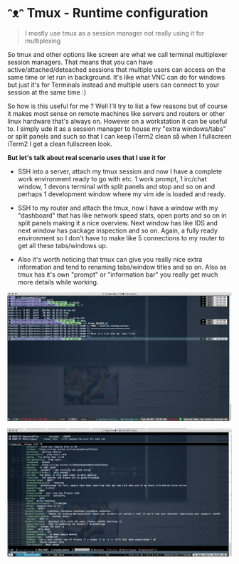 # ᵔᴥᵔ Tmux - Runtime configuration

> I mostly use tmux as a session manager not really using it for multiplexing

So tmux and other options like screen are what we call terminal multiplexer session managers. That means that you can have active/attached/deteached sessions that multiple users can access on the same time or let run in background. It's like what VNC can do for windows but just it's for Terminals instead and multiple users can connect to your session at the same time :)

So how is this useful for me ? Well I'll try to list a few reasons but of course it makes most sense on remote machines like servers and routers or other linux hardware that's always on. However on a workstation it can be useful to. I simply ude it as a session manager to house my "extra windows/tabs" or split panels and such so that I can keep iTerm2 clean så when I fullscreen iTerm2 I get a clean fullscreen look.

**But let's talk about real scenario uses that I use it for**

 - SSH into a server, attach my tmux session and now I have a complete work environment ready to go with etc. 1 work prompt, 1 irc/chat window, 1 devons terminal with split panels and stop and so on and perhaps 1 development window where my vim ide is loaded and ready. 

- SSH to my router and attach the tmux, now I have a window with my "dashboard" that has like network speed stats, open ports and so on in split panels making it a nice overview. Next window has like IDS and next window has package inspection and so on. Again, a fully ready environment so I don't have to make like 5 connections to my router to get all these tabs/windows up.

- Also it's worth noticing that tmux can give you really nice extra information and tend to renaming tabs/window titles and so on. Also as tmux has it's own "prompt" or "information bar" you really get much more details while working.

![tmux Screenshot](/MacOS/tmux/screenshot1.png?raw=true "tmux Screenshot")

![tmux Screenshot](/MacOS/tmux/screenshot2.png?raw=true "tmux Screenshot")


